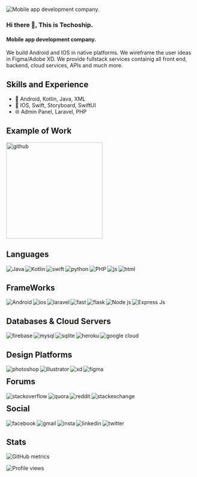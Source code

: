 

![Mobile app development company.](https://media-exp1.licdn.com/dms/image/C4D16AQFglXcpQBujVQ/profile-displaybackgroundimage-shrink_200_800/0/1645593774885?e=1651708800&v=beta&t=EqICPsgwRsJy9HYZSg2bCsK1JoapsslKljv3B1F31Ic)



### Hi there 👋, This is Techoship.  
#### Mobile app development company.



We build Android and IOS in native platforms. We wireframe the user ideas in Figma/Adobe XD. We provide fullstack services containig all front end, backend, cloud services, APIs and much more.





## Skills and Experience
* 📱 Android, Kotlin, Java, XML
* 📱 IOS, Swift, Storyboard, SwiftUI
* 🌐 Admin Panel, Laravel, PHP

## Example of Work
<img src='https://github.com/adriantwarog/adriantwarog/raw/master/covid19.gif' alt='github' width='256'> 




## Languages
<a href="https://docs.oracle.com/javase/7/docs/technotes/guides/language/" target="_blank">
<img alt="Java"   align="left" src="https://img.shields.io/badge/java-%23ED8B00.svg?style=for-the-badge&logo=java&logoColor=white"/>
</a>
<a href="https://kotlinlang.org/" target="_blank">
<img alt="Kotlin" align="left" src="https://img.shields.io/badge/kotlin-%230095D5.svg?style=for-the-badge&logo=kotlin&logoColor=white"/>
</a>

<a href="https://www.swift.org/" target="_blank">
<img alt="swift" align="left" src="https://img.shields.io/badge/swift-F54A2A?style=for-the-badge&logo=swift&logoColor=white"/>
</a>

<a href="https://www.python.org/" target="_blank">
<img alt="python" align="left" src="https://img.shields.io/badge/python-3670A0?style=for-the-badge&logo=python&logoColor=ffdd54"/>
</a>

<a href="https://www.php.net/" target="_blank">
<img alt="PHP" align="left" src="https://img.shields.io/badge/php-%23777BB4.svg?style=for-the-badge&logo=php&logoColor=white"/>
</a>

<a href="https://www.javascript.com/" target="_blank">
<img alt="js" align="left" src="https://img.shields.io/badge/javascript-%23323330.svg?style=for-the-badge&logo=javascript&logoColor=%23F7DF1E"/>
</a>


<a href="https://html.com/" target="_blank">
<img alt="html" align="left" src="https://img.shields.io/badge/html5-%23E34F26.svg?style=for-the-badge&logo=html5&logoColor=white"/>
</a>


<img  width="47%"></p>

## FrameWorks
<a href="https://developer.android.com/" target="_blank">
<img alt="Android" align="left" src="https://img.shields.io/badge/Android%20Studio-3DDC84.svg?style=for-the-badge&logo=android-studio&logoColor=white"/>
 </a>
 
 <a href="https://developer.apple.com/" target="_blank">
<img alt="ios" align="left" src="https://img.shields.io/badge/Xcode-007ACC?style=for-the-badge&logo=Xcode&logoColor=white"/>
 </a>

<a href="https://laravel.com/" target="_blank">
<img alt="laravel" align="left" src="https://img.shields.io/badge/laravel-%23FF2D20.svg?style=for-the-badge&logo=laravel&logoColor=white"/>
</a>

<a href="https://fastapi.tiangolo.com/" target="_blank">
<img alt="fast" align="left" src="https://img.shields.io/badge/FastAPI-005571?style=for-the-badge&logo=fastapi"/>
</a>


<a href="https://flask.palletsprojects.com/en/2.0.x/" target="_blank">
<img alt="flask" align="left" src="https://img.shields.io/badge/flask-%23000.svg?style=for-the-badge&logo=flask&logoColor=white"/>
</a>

<a href="https://nodejs.org/" target="_blank">
<img alt="Node js" align="left" src="https://img.shields.io/badge/node.js-6DA55F?style=for-the-badge&logo=node.js&logoColor=white"/>
</a>

<a href="https://expressjs.com/" target="_blank">
<img alt="Express Js" align="left" src="https://img.shields.io/badge/express.js-%23404d59.svg?style=for-the-badge&logo=express&logoColor=%2361DAFB"/>
</a>

<img  width="47%"></p>


##  Databases & Cloud Servers

<a href="https://firebase.google.com/" target="_blank">
<img alt="firebase" align="left" src="https://img.shields.io/badge/firebase-%23039BE5.svg?style=for-the-badge&logo=firebase"/>
 </a>
  
<a href="https://www.mysql.com/" target="_blank">
<img alt="mysql" align="left" src="https://img.shields.io/badge/mysql-%2300f.svg?style=for-the-badge&logo=mysql&logoColor=white"/>
</a>
  
<a href="https://www.sqlite.org/" target="_blank">
<img alt="sqlite" align="left" src="https://img.shields.io/badge/sqlite-%2307405e.svg?style=for-the-badge&logo=sqlite&logoColor=white"/>
</a>

<a href="https://heroku.com/" target="_blank">
<img alt="heroku" align="left" src="https://img.shields.io/badge/heroku-%23430098.svg?style=for-the-badge&logo=heroku&logoColor=white"/>
</a>

<a href="https://cloud.google.com/" target="_blank">
<img alt="google cloud" align="left" src="https://img.shields.io/badge/GoogleCloud-%234285F4.svg?style=for-the-badge&logo=google-cloud&logoColor=white"/>
</a>

<img  width="57%"></p>


## Design Platforms

<a href="https://www.adobe.com/products/photoshop.html" target="_blank">
<img alt="photoshop" align="left" src="https://img.shields.io/badge/adobe%20photoshop-%2331A8FF.svg?style=for-the-badge&logo=adobe%20photoshop&logoColor=white"/>
</a>

<a href="https://www.adobe.com/products/illustrator.html" target="_blank">
<img alt="illustrator" align="left" src="https://img.shields.io/badge/adobe%20illustrator-%23FF9A00.svg?style=for-the-badge&logo=adobe%20illustrator&logoColor=white"/>
</a>

<a href="https://www.adobe.com/products/xd.html" target="_blank">
<img alt="xd" align="left" src="https://img.shields.io/badge/Adobe%20XD-470137?style=for-the-badge&logo=Adobe%20XD&logoColor=#FF61F6"/>
</a>

<a href="https://www.figma.com/" target="_blank">
<img alt="figma" align="left" src="https://img.shields.io/badge/figma-%23F24E1E.svg?style=for-the-badge&logo=figma&logoColor=white"/>
</a>

<img  width="27%"></p>



## Forums

<a href="https://stackoverflow.com/users/16322927/techoship-co" target="_blank">
<img alt="stackoverflow" align="left" src="https://img.shields.io/badge/-Stackoverflow-FE7A16?style=for-the-badge&logo=stack-overflow&logoColor=white"/>
</a>
  
<a href="https://www.quora.com/profile/Techoship-Co" target="_blank">
<img alt="quora" align="left" src="https://img.shields.io/badge/Quora-%23B92B27.svg?style=for-the-badge&logo=Quora&logoColor=white"/>
</a>

<a href="https://www.reddit.com/user/techoship" target="_blank">
<img alt="reddit" align="left" src="https://img.shields.io/badge/Reddit-%23FF4500.svg?style=for-the-badge&logo=Reddit&logoColor=white"/>
</a>

<a href="https://meta.stackexchange.com/users/1153937/techoship-co" target="_blank">
<img alt="stackexchange" align="left" src="https://img.shields.io/badge/StackExchange-%23ffffff.svg?style=for-the-badge&logo=StackExchange&logoColor=white"/>
</a>

<img  width="27%"></p>


## Social

<a href="https://www.facebook.com/techoship" target="_blank">
<img alt="facebook" align="left" src="https://img.shields.io/badge/Facebook-%231877F2.svg?style=for-the-badge&logo=Facebook&logoColor=white"/>
</a>
  
<a href="mailto:techoship.co@gmail.com" target="_blank">
<img alt="gmail" align="left" src="https://img.shields.io/badge/Gmail-D14836?style=for-the-badge&logo=gmail&logoColor=white"/></a>

<a href="" target="_blank">
 <img alt="insta" align="left" src="https://img.shields.io/badge/Instagram-%23E4405F.svg?style=for-the-badge&logo=Instagram&logoColor=white"/></a>

<a href="https://www.linkedin.com/in/techoship-tech-solutions-64b53421a/" target="_blank">
<img alt="linkedin" align="left" src="https://img.shields.io/badge/linkedin-%230077B5.svg?style=for-the-badge&logo=linkedin&logoColor=white"/></a>
  
<a href="" target="_blank">
<img alt="twitter" align="left" src="https://img.shields.io/badge/Twitter-%231DA1F2.svg?style=for-the-badge&logo=Twitter&logoColor=white"/></a>

<img  width="27%"></p>
<img  width="100%"></p>

## Stats
![GitHub metrics](https://metrics.lecoq.io/techoship)  


<!-- <img align="right" width="47%" src="https://github-readme-stats.vercel.app/api?username=farhan955&show_icons=true&theme=radical"/> -->




![Profile views](https://gpvc.arturio.dev/techoship)  
